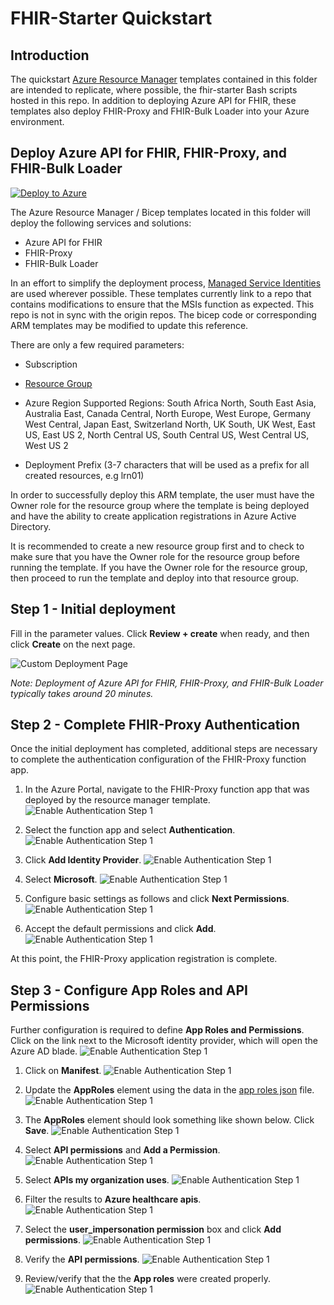 # FHIR-Starter Quickstart   

## Introduction 

The quickstart [Azure Resource Manager](https://docs.microsoft.com/en-us/azure/azure-resource-manager/templates/overview) templates contained in this folder are intended to replicate, where possible, the fhir-starter Bash scripts hosted in this repo. In addition to deploying Azure API for FHIR, these templates also deploy FHIR-Proxy and FHIR-Bulk Loader into your Azure environment.


## Deploy Azure API for FHIR, FHIR-Proxy, and FHIR-Bulk Loader

[![Deploy to Azure](https://aka.ms/deploytoazurebutton)](https://portal.azure.com/#create/Microsoft.Template/uri/https%3A%2F%2Fraw.githubusercontent.com%2FToddM2%2Ffhir-starter%2Fquickstarts%2Fquickstarts%2Fdeployfhirtrain.json)

The Azure Resource Manager / Bicep templates located in this folder will deploy the following services and solutions:
+ Azure API for FHIR
+ FHIR-Proxy
+ FHIR-Bulk Loader

In an effort to simplify the deployment process, [Managed Service Identities](https://docs.microsoft.com/en-us/azure/active-directory/managed-identities-azure-resources/overview) are used wherever possible. These templates currently link to a repo that contains modifications to ensure that the MSIs function as expected. This repo is not in sync with the origin repos. The bicep code or corresponding ARM templates may be modified to update this reference.

There are only a few required parameters: 
+ Subscription
+ [Resource Group](https://docs.microsoft.com/en-us/azure/azure-resource-manager/management/manage-resource-groups-portal)
+ Azure Region
Supported Regions:
    South Africa North,
    South East Asia,
    Australia East,
    Canada Central,
    North Europe,
    West Europe,
    Germany West Central,
    Japan East,
    Switzerland North,
    UK South,
    UK West,
    East US,
    East US 2,
    North Central US,
    South Central US,
    West Central US,
    West US 2
    
+ Deployment Prefix (3-7 characters that will be used as a prefix for all created resources, e.g lrn01)

In order to successfully deploy this ARM template, the user must have the Owner role for the resource group where the template is being deployed and have the ability to create application registrations in Azure Active Directory. 

It is recommended to create a new resource group first and to check to make sure that you have the Owner role for the resource group before running the template. If you have the Owner role for the resource group, then proceed to run the template and deploy into that resource group.

## Step 1 - Initial deployment 

Fill in the parameter values. Click **Review + create** when ready, and then click **Create** on the next page. 

![Custom Deployment Page](./images/deploytrainenvportal.png) 

_Note: Deployment of Azure API for FHIR, FHIR-Proxy, and FHIR-Bulk Loader typically takes around 20 minutes._

## Step 2 - Complete FHIR-Proxy Authentication 
Once the initial deployment has completed, additional steps are necessary to complete the authentication configuration of the FHIR-Proxy function app. 

1. In the Azure Portal, navigate to the FHIR-Proxy function app that was deployed by the resource manager template. 
![Enable Authentication Step 1](./images/FHIR-PROXY-AUTH1.png)

2. Select the function app and select **Authentication**.
![Enable Authentication Step 1](./images/FHIR-PROXY-AUTH2.png)

3. Click **Add Identity Provider**.
![Enable Authentication Step 1](./images/FHIR-PROXY-AUTH3.png)

4. Select **Microsoft**.
![Enable Authentication Step 1](./images/FHIR-PROXY-AUTH4.png)

5. Configure basic settings as follows and click **Next Permissions**.
![Enable Authentication Step 1](./images/FHIR-PROXY-AUTH5a.png)

6. Accept the default permissions and click **Add**.
![Enable Authentication Step 1](./images/FHIR-PROXY-AUTH6.png)

At this point, the FHIR-Proxy application registration is complete. 

## Step 3 - Configure App Roles and API Permissions 

Further configuration is required to define **App Roles and Permissions**. Click on the link next to the Microsoft identity provider, which will open the Azure AD blade.
![Enable Authentication Step 1](./images/FHIR-PROXY-AUTH7.png)

1. Click on **Manifest**.
![Enable Authentication Step 1](./images/FHIR-PROXY-AUTH8.png)

2. Update the **AppRoles** element using the data in the [app roles json](./fhirproxyroles.json) file.
![Enable Authentication Step 1](./images/FHIR-PROXY-AUTH9.png)

3. The **AppRoles** element should look something like shown below. Click **Save**.
![Enable Authentication Step 1](./images/FHIR-PROXY-AUTH10.png)

4. Select **API permissions** and **Add a Permission**.
![Enable Authentication Step 1](./images/FHIR-PROXY-AUTH11.png)

5. Select **APIs my organization uses**.
![Enable Authentication Step 1](./images/FHIR-PROXY-AUTH12.png)

6. Filter the results to **Azure healthcare apis**.
![Enable Authentication Step 1](./images/FHIR-PROXY-AUTH13.png)

7. Select the **user_impersonation permission** box and click **Add permissions**.
![Enable Authentication Step 1](./images/FHIR-PROXY-AUTH14.png)

8. Verify the **API permissions**.
![Enable Authentication Step 1](./images/FHIR-PROXY-AUTH15.png)

9. Review/verify that the the **App roles** were created properly.
![Enable Authentication Step 1](./images/FHIR-PROXY-AUTH16.png)
